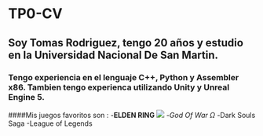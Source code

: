 # TP0-CV
## Soy Tomas Rodriguez, tengo 20 años y estudio en la **Universidad Nacional De San Martin**.
### Tengo experiencia en el lenguaje C++, Python y Assembler x86. Tambien tengo experienca utilizando Unity y Unreal Engine 5. 
####Mis juegos favoritos son : 
-**ELDEN RING** ![](https://store-images.s-microsoft.com/image/apps.30323.14537704372270848.6ecb6038-5426-409a-8660-158d1eb64fb0.08703491-f5dc-4b00-bca6-486b7b293c17?q=90&w=480&h=270)
-*God Of War Ω* 
-Dark Souls Saga
-League of Legends
